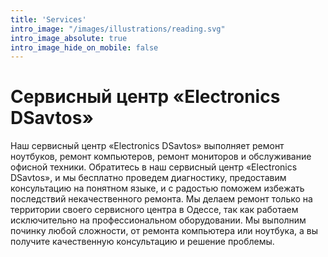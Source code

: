 ```yaml
---
title: 'Services'
intro_image: "/images/illustrations/reading.svg"
intro_image_absolute: true
intro_image_hide_on_mobile: false
---
```


# Сервисный центр «Electronics DSavtos»

Наш сервисный центр «Electronics DSavtos» выполняет ремонт ноутбуков, ремонт компьютеров, ремонт мониторов и обслуживание офисной техники. Обратитесь в наш сервисный центр «Electronics DSavtos», и мы бесплатно проведем диагностику, предоставим консультацию на понятном языке, и с радостью поможем избежать последствий некачественного ремонта. Мы делаем ремонт только на территории своего сервисного центра в Одессе, так как работаем исключительно на профессиональном оборудовании. Мы выполним починку любой сложности, от ремонта компьютера или ноутбука, а вы получите качественную консультацию и решение проблемы.

